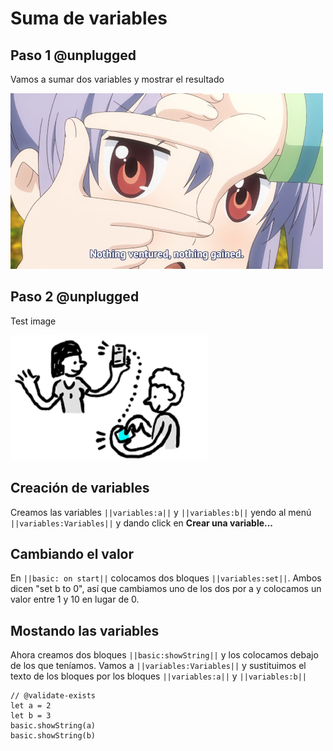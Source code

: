 # Suma de variables

## Paso 1 @unplugged

Vamos a sumar dos variables y mostrar el resultado

![Renge](/static/tutorials/example.jpg)


## Paso 2 @unplugged

Test image

![Microbit](/static/tutorials/a9-radio.png)

## Creación de variables

Creamos las variables ``||variables:a||`` y ``||variables:b||`` yendo al menú ``||variables:Variables||`` y dando click en **Crear una variable...**



## Cambiando el valor

En ``||basic: on start||`` colocamos  dos bloques ``||variables:set||``. Ambos dicen "set b to 0", así que cambiamos uno de los dos por a y colocamos un valor entre 1 y 10 en lugar de 0.




## Mostando las variables

Ahora creamos dos bloques ``||basic:showString||`` y los colocamos debajo de los que teníamos.
Vamos a  ``||variables:Variables||`` y sustituimos el texto de los bloques por los bloques ``||variables:a||`` y  ``||variables:b||`` 

```blocks
// @validate-exists
let a = 2
let b = 3
basic.showString(a)
basic.showString(b)
```
